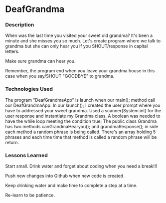 # DeafGrandma

### Description

When was the last time you visited your sweet old grandma? It's been a minute and she misses you so much. Let's create program where we talk to grandma but she can only hear you if you SHOUT/response in capital letters.

Make sure grandma can hear you.

Remember, the program end when you leave your grandma house in this case when you say/SHOUT "GOODBYE" to grandma.

### Technologies Used
The program "DeafGrandmaApp" is launch when our main(); method call our DeafGrandmaApp.
In our launch(); I created the user prompt where you have to addressed your sweet grandma.
Used a scanner(System.int) for the user response and instantiate my Grandma class.
A boolean was needed to have the while loop meeting the condition true;
The public class Grandma has two methods canGrandmaHearyou(); and grandmaResponse(); in side each method a random phrase is being called.
There's an array holding 5 phrases and each time time that method is called a random phrase will be return.

### Lessons Learned
Start small. Drink water and forget about coding when you need a break!!!

Push new changes into Github when new code is created.

Keep drinking water and make time to complete a step at a time.

Re-learn to be patience. 

